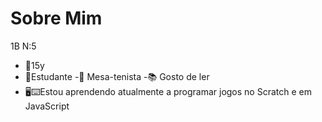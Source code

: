 # Sobre Mim

1B N:5

- 🦇15y 
- 💸Estudante
-🏓 Mesa-tenista
-📚 Gosto de ler
- 🖥⌨️Estou aprendendo atualmente a programar jogos no Scratch e em JavaScript
